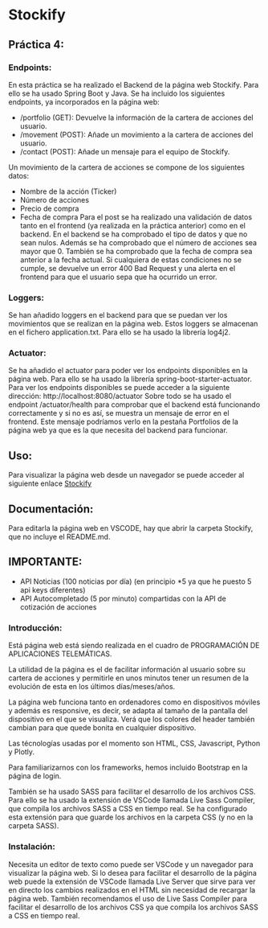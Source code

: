 # Stockify

## Práctica 4:

### Endpoints:

En esta práctica se ha realizado el Backend de la página web Stockify. Para ello se ha usado Spring Boot y Java. Se ha incluido los siguientes endpoints, ya incorporados en la página web:
- /portfolio (GET): Devuelve la información de la cartera de acciones del usuario.
- /movement (POST): Añade un movimiento a la cartera de acciones del usuario.
- /contact (POST): Añade un mensaje para el equipo de Stockify.

Un movimiento de la cartera de acciones se compone de los siguientes datos:
- Nombre de la acción (Ticker)
- Número de acciones
- Precio de compra
- Fecha de compra
Para el post se ha realizado una validación de datos tanto en el frontend (ya realizada en la práctica anterior) como en el backend. En el backend se ha comprobado el tipo de datos y que no sean nulos. Además se ha comprobado que el número de acciones sea mayor que 0. También se ha comprobado que la fecha de compra sea anterior a la fecha actual. Si cualquiera de estas condiciones no se cumple, se devuelve un error 400 Bad Request y una alerta en el frontend para que el usuario sepa que ha ocurrido un error.

### Loggers:
Se han añadido loggers en el backend para que se puedan ver los movimientos que se realizan en la página web. Estos loggers se almacenan en el fichero application.txt. Para ello se ha usado la librería log4j2.

### Actuator:
Se ha añadido el actuator para poder ver los endpoints disponibles en la página web. Para ello se ha usado la librería spring-boot-starter-actuator. Para ver los endpoints disponibles se puede acceder a la siguiente dirección: http://localhost:8080/actuator 
Sobre todo se ha usado el endpoint /actuator/health para comprobar que el backend está funcionando correctamente y si no es así, se muestra un mensaje de error en el frontend. Este mensaje podríamos verlo en la pestaña Portfolios de la página web ya que es la que necesita del backend para funcionar.




## Uso:
Para visualizar la página web desde un navegador se puede acceder al siguiente enlace [Stockify](https://carlos-ag.github.io/202010774-GITT-PAT-practica-3/Stockify/html/index.html)

## Documentación:
Para editarla la página web en VSCODE, hay que abrir la carpeta Stockify, que no incluye el README.md.

## IMPORTANTE:
- API Noticias (100 noticias por día) (en principio *5 ya que he puesto 5 api keys diferentes)
- API Autocompletado (5 por minuto) compartidas con la API de cotización de acciones


### Introducción:
Está página web está siendo realizada en el cuadro de PROGRAMACIÓN DE APLICACIONES TELEMÁTICAS. 

La utilidad de la página es el de facilitar información al usuario sobre su cartera de acciones y permitirle en unos minutos tener un resumen de la evolución de esta en los últimos días/meses/años. 

La página web funciona tanto en ordenadores como en dispositivos móviles y además es responsive, es decir, se adapta al tamaño de la pantalla del dispositivo en el que se visualiza. Verá que los colores del header también cambian para que quede bonita en cualquier dispositivo.

Las técnologías usadas por el momento son HTML, CSS, Javascript, Python y Plotly.

Para familiarizarnos con los frameworks, hemos incluido Bootstrap en la página de login.

También se ha usado SASS para facilitar el desarrollo de los archivos CSS. Para ello se ha usado la extensión de VSCode llamada Live Sass Compiler, que compila los archivos SASS a CSS en tiempo real. Se ha configurado esta extensión para que guarde los archivos en la carpeta CSS (y no en la carpeta SASS).

### Instalación:
Necesita un editor de texto como puede ser VSCode y un navegador para visualizar la página web.
Si lo desea para facilitar el desarrollo de la página web puede la extensión de VSCode llamada Live Server que sirve para ver en directo los cambios realizados en el HTML sin necesidad de recargar la página web. También recomendamos el uso de Live Sass Compiler para facilitar el desarrollo de los archivos CSS ya que compila los archivos SASS a CSS en tiempo real.

